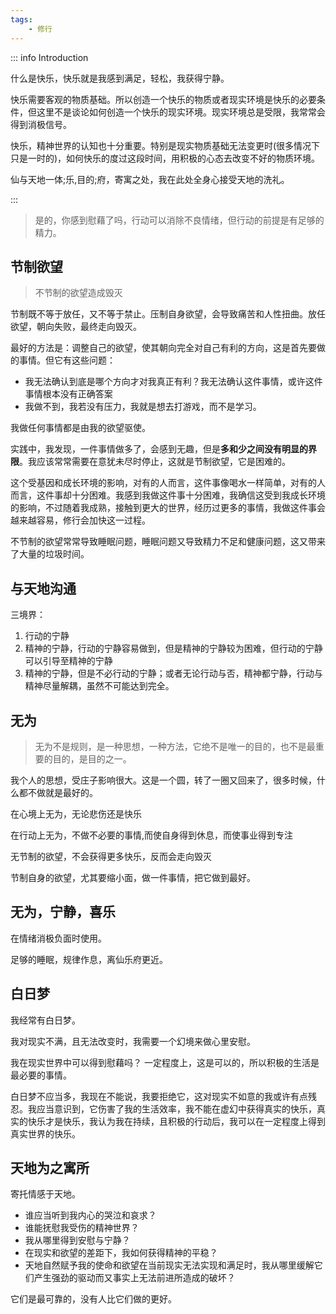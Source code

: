 ```yaml
---
tags:
    - 修行
---
```


::: info Introduction

什么是快乐，快乐就是我感到满足，轻松，我获得宁静。

快乐需要客观的物质基础。所以创造一个快乐的物质或者现实环境是快乐的必要条件，但这里不是谈论如何创造一个快乐的现实环境。现实环境总是受限，我常常会得到消极信号。

快乐，精神世界的认知也十分重要。特别是现实物质基础无法变更时(很多情况下只是一时的)，如何快乐的度过这段时间，用积极的心态去改变不好的物质环境。

仙与天地一体;乐,目的;府，寄寓之处，我在此处全身心接受天地的洗礼。

:::

> 是的，你感到慰藉了吗，行动可以消除不良情绪，但行动的前提是有足够的精力。

## 节制欲望

> 不节制的欲望造成毁灭

节制既不等于放任，又不等于禁止。压制自身欲望，会导致痛苦和人性扭曲。放任欲望，朝向失败，最终走向毁灭。

最好的方法是：调整自己的欲望，使其朝向完全对自己有利的方向，这是首先要做的事情。但它有这些问题：

- 我无法确认到底是哪个方向才对我真正有利？我无法确认这件事情，或许这件事情根本没有正确答案
- 我做不到，我若没有压力，我就是想去打游戏，而不是学习。

我做任何事情都是由我的欲望驱使。

实践中，我发现，一件事情做多了，会感到无趣，但是**多和少之间没有明显的界限**。我应该常常需要在意犹未尽时停止，这就是节制欲望，它是困难的。

这个受基因和成长环境的影响，对有的人而言，这件事像喝水一样简单，对有的人而言，这件事却十分困难。我感到我做这件事十分困难，我确信这受到我成长环境的影响，不过随着我成熟，接触到更大的世界，经历过更多的事情，我做这件事会越来越容易，修行会加快这一过程。

不节制的欲望常常导致睡眠问题，睡眠问题又导致精力不足和健康问题，这又带来了大量的垃圾时间。


## 与天地沟通

三境界：

1. 行动的宁静
2. 精神的宁静，行动的宁静容易做到，但是精神的宁静较为困难，但行动的宁静可以引导至精神的宁静
3. 精神的宁静，但是不必行动的宁静；或者无论行动与否，精神都宁静，行动与精神尽量解耦，虽然不可能达到完全。

## 无为

> 无为不是规则，是一种思想，一种方法，它绝不是唯一的目的，也不是最重要的目的，是目的之一。

我个人的思想，受庄子影响很大。这是一个圆，转了一圈又回来了，很多时候，什么都不做就是最好的。

在心境上无为，无论悲伤还是快乐

在行动上无为，不做不必要的事情,而使自身得到休息，而使事业得到专注

无节制的欲望，不会获得更多快乐，反而会走向毁灭

节制自身的欲望，尤其要缩小面，做一件事情，把它做到最好。

## 无为，宁静，喜乐

在情绪消极负面时使用。

足够的睡眠，规律作息，离仙乐府更近。

## 白日梦

我经常有白日梦。

我对现实不满，且无法改变时，我需要一个幻境来做心里安慰。

我在现实世界中可以得到慰藉吗？ 一定程度上，这是可以的，所以积极的生活是最必要的事情。

白日梦不应当多，我现在不能说，我要拒绝它，这对现实不如意的我或许有点残忍。我应当意识到，它伤害了我的生活效率，我不能在虚幻中获得真实的快乐，真实的快乐才是快乐，我认为我在持续，且积极的行动后，我可以在一定程度上得到真实世界的快乐。

## 天地为之寓所

寄托情感于天地。

- 谁应当听到我内心的哭泣和哀求？
- 谁能抚慰我受伤的精神世界？
- 我从哪里得到安慰与宁静？
- 在现实和欲望的差距下，我如何获得精神的平稳？
- 天地自然赋予我的使命和欲望在当前现实无法实现和满足时，我从哪里缓解它们产生强劲的驱动而又事实上无法前进所造成的破坏？


它们是最可靠的，没有人比它们做的更好。
